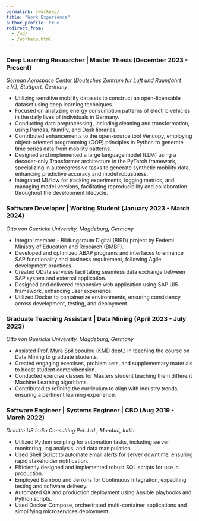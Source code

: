 ```yaml
---
permalink: /workexp/
title: "Work Experience"
author_profile: true
redirect_from:
  - /md/
  - /workexp.html
---
```


### Deep Learning Researcher | Master Thesis (December 2023 - Present)

_German Aerospace Center (Deutsches Zentrum fur Luft und Raumfahrt e.V.), Stuttgart, Germany_

* Utilizing sensitive mobility datasets to construct an open-licensable dataset using deep learning techniques.
* Focused on analyzing energy consumption patterns of electric vehicles in the daily lives of individuals in Germany.
* Conducting data preprocessing, including cleaning and transformation, using Pandas, NumPy, and Dask libraries.
* Contributed enhancements to the open-source tool Vencopy, employing object-oriented programming (OOP)
principles in Python to generate time series data from mobility patterns.
* Designed and implemented a large language model (LLM) using a decoder-only Transformer architecture in the PyTorch framework, specializing in autoregressive tasks to generate synthetic mobility data, enhancing predictive accuracy and model robustness.
* Integrated MLflow for tracking experiments, logging metrics, and managing model versions, facilitating reproducibility and collaboration throughout the development lifecycle.

### Software Developer | Working Student (January 2023 - March 2024)

_Otto von Guericke University, Magdeburg, Germany_

* Integral member - Bildungsraum Digital (BIRD) project by Federal Ministry of Education and Research (BMBF).
* Developed and optimized ABAP programs and interfaces to enhance SAP functionality and business requirement,
following Agile development practices.
* Created OData services facilitating seamless data exchange between SAP system and external application.
* Designed and delivered responsive web application using SAP UI5 framework, enhancing user experience.
* Utilized Docker to containerize environments, ensuring consistency across development, testing, and deployment.

### Graduate Teaching Assistant | Data Mining (April 2023 - July 2023)

_Otto von Guericke University, Magdeburg, Germany_

* Assisted Prof. Myra Spiliopoulou (KMD dept.) in teaching the course on Data Mining to graduate students.
* Created engaging exercises, problem sets, and supplementary materials to boost student comprehension.
* Conducted exercise classes for Masters student teaching them different Machine Learning algorithms.
* Contributed to refining the curriculum to align with industry trends, ensuring a pertinent learning experience.

### Software Engineer | Systems Engineer | CBO (Aug 2019 - March 2022)

_Deloitte US India Consulting Pvt. Ltd., Mumbai, India_

* Utilized Python scripting for automation tasks, including server monitoring, log analysis, and data manipulation.
* Used Shell Script to automate email alerts for server downtime, ensuring rapid stakeholder notification.
* Efficiently designed and implemented robust SQL scripts for use in production.
* Employed Bamboo and Jenkins for Continuous Integration, expediting testing and software delivery.
* Automated QA and production deployment using Ansible playbooks and Python scripts.
* Used Docker Compose, orchestrated multi-container applications and simplifying microservices deployment.
